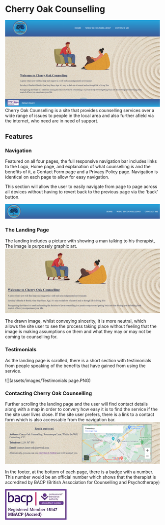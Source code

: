 # Cherry Oak Counselling

![](assets/images/Landing-page.PNG)
Cherry Oak Counselling is a site that provides counselling services over a wide range of issues to people in the local area and also further afield via the internet, who need are in need of support.

## Features
### Navigation
Featured on all four pages, the full responsive navigation bar includes links to the Logo, Home page, and explanation of what counselling is and the benefits of it, a Contact Form page and a Privacy Policy page.  Navigation is identical on each page to allow for easy navigation.

This section will allow the user to easily navigate from page to page across all devices without having to revert back to the previous page via the ‘back’ button.

![](assets/images/navigation.PNG)

### The Landing Page
The landing includes a picture with showing a man talking to his therapist,  The image is purposely graphic art.
![](assets/images/talking.PNG)

The drawn image, whilst conveying sincerity, it is more neutral, which allows the site user to see the process taking place without feeling that the image is making assumptions on them and what they may or may not be coming to counselling for.

### Testimonials
As the landing page is scrolled, there is a short section with testimonials from people speaking of the benefits that have gained from using the service.

![](assets/images/Testimonials page.PNG)

### Contacting Cherry Oak Counselling
Further scrolling the landing page and the user will find contact details along with a map in order to convery how easy it is to find the service if the the site user lives close.  If the site user prefers, there is a link to a contact form which is also accessable from the navigation bar.
![](assets/images/address&map.PNG)

In the footer, at the bottom of each page, there is a badge with a number.
This number would be an official number which shows that the therapist is accredited by BACP (British Association for Counselling and Psychotherapy)

 ![](assets/images/bacp.webp)



